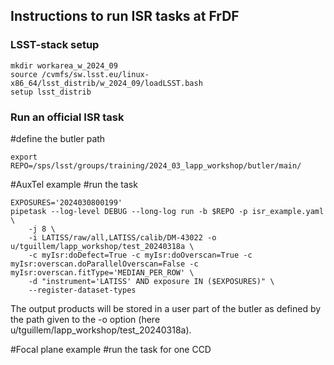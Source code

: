 ## Instructions to run ISR tasks at FrDF

### LSST-stack setup
```
mkdir workarea_w_2024_09
source /cvmfs/sw.lsst.eu/linux-x86_64/lsst_distrib/w_2024_09/loadLSST.bash
setup lsst_distrib
```

### Run an official ISR task
#define the butler path
```
export REPO=/sps/lsst/groups/training/2024_03_lapp_workshop/butler/main/
```

#AuxTel example
#run the task
```
EXPOSURES='2024030800199'
pipetask --log-level DEBUG --long-log run -b $REPO -p isr_example.yaml \
    -j 8 \
    -i LATISS/raw/all,LATISS/calib/DM-43022 -o u/tguillem/lapp_workshop/test_20240318a \
    -c myIsr:doDefect=True -c myIsr:doOverscan=True -c myIsr:overscan.doParallelOverscan=False -c myIsr:overscan.fitType='MEDIAN_PER_ROW' \
    -d "instrument='LATISS' AND exposure IN ($EXPOSURES)" \
    --register-dataset-types
```

The output products will be stored in a user part of the butler as defined by the path given to the \-o option (here u/tguillem/lapp_workshop/test_20240318a).

#Focal plane example
#run the task for one CCD
